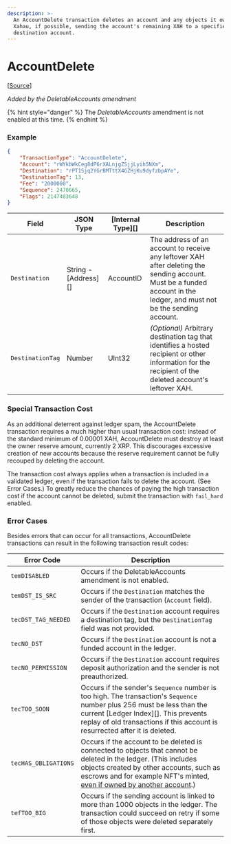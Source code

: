 ```yaml
---
description: >-
  An AccountDelete transaction deletes an account and any objects it owns in
  Xahau, if possible, sending the account's remaining XAH to a specified
  destination account.
---
```


# AccountDelete

\[[Source](https://github.com/Xahau/xahaud/blob/dev/src/ripple/app/tx/impl/DeleteAccount.cpp)]

_Added by the DeletableAccounts amendment_

{% hint style="danger" %}
The _DeletableAccounts_ amendment is not enabled at this time.
{% endhint %}

### Example

```json
{
    "TransactionType": "AccountDelete",
    "Account": "rWYkbWkCeg8dP6rXALnjgZSjjLyih5NXm",
    "Destination": "rPT1Sjq2YGrBMTttX4GZHjKu9dyfzbpAYe",
    "DestinationTag": 13,
    "Fee": "2000000",
    "Sequence": 2470665,
    "Flags": 2147483648
}
```

| Field            | JSON Type              | \[Internal Type]\[] | Description                                                                                                                                                            |
| ---------------- | ---------------------- | ------------------- | ---------------------------------------------------------------------------------------------------------------------------------------------------------------------- |
| `Destination`    | String - \[Address]\[] | AccountID           | The address of an account to receive any leftover XAH after deleting the sending account. Must be a funded account in the ledger, and must not be the sending account. |
| `DestinationTag` | Number                 | UInt32              | _(Optional)_ Arbitrary destination tag that identifies a hosted recipient or other information for the recipient of the deleted account's leftover XAH.                |

### Special Transaction Cost

As an additional deterrent against ledger spam, the AccountDelete transaction requires a much higher than usual transaction cost: instead of the standard minimum of 0.00001 XAH, AccountDelete must destroy at least the owner reserve amount, currently 2 XRP. This discourages excessive creation of new accounts because the reserve requirement cannot be fully recouped by deleting the account.

The transaction cost always applies when a transaction is included in a validated ledger, even if the transaction fails to delete the account. (See Error Cases.) To greatly reduce the chances of paying the high transaction cost if the account cannot be deleted, submit the transaction with `fail_hard` enabled.

### Error Cases

Besides errors that can occur for all transactions, AccountDelete transactions can result in the following transaction result codes:

| Error Code           | Description                                                                                                                                                                                                                                                                                                                         |
| -------------------- | ----------------------------------------------------------------------------------------------------------------------------------------------------------------------------------------------------------------------------------------------------------------------------------------------------------------------------------- |
| `temDISABLED`        | Occurs if the DeletableAccounts amendment is not enabled.                                                                                                                                                                                                                                                                           |
| `temDST_IS_SRC`      | Occurs if the `Destination` matches the sender of the transaction (`Account` field).                                                                                                                                                                                                                                                |
| `tecDST_TAG_NEEDED`  | Occurs if the `Destination` account requires a destination tag, but the `DestinationTag` field was not provided.                                                                                                                                                                                                                    |
| `tecNO_DST`          | Occurs if the `Destination` account is not a funded account in the ledger.                                                                                                                                                                                                                                                          |
| `tecNO_PERMISSION`   | Occurs if the `Destination` account requires deposit authorization and the sender is not preauthorized.                                                                                                                                                                                                                             |
| `tecTOO_SOON`        | Occurs if the sender's `Sequence` number is too high. The transaction's `Sequence` number plus 256 must be less than the current \[Ledger Index]\[]. This prevents replay of old transactions if this account is resurrected after it is deleted.                                                                                   |
| `tecHAS_OBLIGATIONS` | Occurs if the account to be deleted is connected to objects that cannot be deleted in the ledger. (This includes objects created by other accounts, such as escrows and for example NFT's minted, [even if owned by another account](https://github.com/XRPLF/rippled/blob/develop/src/ripple/app/tx/impl/DeleteAccount.cpp#L197).) |
| `tefTOO_BIG`         | Occurs if the sending account is linked to more than 1000 objects in the ledger. The transaction could succeed on retry if some of those objects were deleted separately first.                                                                                                                                                     |

